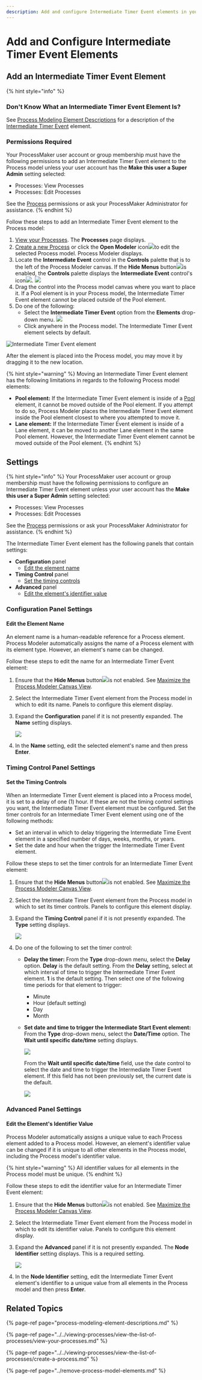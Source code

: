 ```yaml
---
description: Add and configure Intermediate Timer Event elements in your Process model.
---
```


# Add and Configure Intermediate Timer Event Elements

## Add an Intermediate Timer Event Element

{% hint style="info" %}
### Don't Know What an Intermediate Timer Event Element Is?

See [Process Modeling Element Descriptions](process-modeling-element-descriptions.md) for a description of the [Intermediate Timer Event](process-modeling-element-descriptions.md#intermediate-timer-event) element.

### Permissions Required

Your ProcessMaker user account or group membership must have the following permissions to add an Intermediate Timer Event element to the Process model unless your user account has the **Make this user a Super Admin** setting selected:

* Processes: View Processes
* Processes: Edit Processes

See the [Process](../../../processmaker-administration/permission-descriptions-for-users-and-groups.md#processes) permissions or ask your ProcessMaker Administrator for assistance.
{% endhint %}

Follow these steps to add an Intermediate Timer Event element to the Process model:

1. [View your Processes](https://processmaker.gitbook.io/processmaker-4-community/-LPblkrcFWowWJ6HZdhC/~/drafts/-LRhVZm0ddxDcGGdN5ZN/primary/designing-processes/viewing-processes/view-the-list-of-processes/view-your-processes#view-all-processes). The **Processes** page displays.
2. [Create a new Process](../../viewing-processes/view-the-list-of-processes/create-a-process.md) or click the **Open Modeler** icon![](../../../.gitbook/assets/open-modeler-edit-icon-processes-page-processes.png)to edit the selected Process model. Process Modeler displays.
3. Locate the **Intermediate Event** control in the **Controls** palette that is to the left of the Process Modeler canvas. If the **Hide Menus** button![](../../../.gitbook/assets/hide-menus-button-process-modeler-processes.png)is enabled, the **Controls** palette displays the **Intermediate Event** control's icon![](../../../.gitbook/assets/intermediate-event-icon-process-modeler-processes.png). ![](../../../.gitbook/assets/intermediate-event-control-process-modeler-processes.png) 
4. Drag the control into the Process model canvas where you want to place it. If a Pool element is in your Process model, the Intermediate Timer Event element cannot be placed outside of the Pool element.
5. Do one of the following:
   * Select the **Intermediate Timer Event** option from the **Elements** drop-down menu. ![](../../../.gitbook/assets/intermediate-timer-event-selection-process-modeler-processes.png) 
   * Click anywhere in the Process model. The Intermediate Timer Event element selects by default.

![Intermediate Timer Event element](../../../.gitbook/assets/intermediate-timer-event-process-modeler-processes.png)

After the element is placed into the Process model, you may move it by dragging it to the new location.

{% hint style="warning" %}
Moving an Intermediate Timer Event element has the following limitations in regards to the following Process model elements:

* **Pool element:** If the Intermediate Timer Event element is inside of a [Pool](process-modeling-element-descriptions.md#pool) element, it cannot be moved outside of the Pool element. If you attempt to do so, Process Modeler places the Intermediate Timer Event element inside the Pool element closest to where you attempted to move it.
* **Lane element:** If the Intermediate Timer Event element is inside of a Lane element, it can be moved to another Lane element in the same Pool element. However, the Intermediate Timer Event element cannot be moved outside of the Pool element.
{% endhint %}

## Settings

{% hint style="info" %}
Your ProcessMaker user account or group membership must have the following permissions to configure an Intermediate Timer Event element unless your user account has the **Make this user a Super Admin** setting selected:

* Processes: View Processes
* Processes: Edit Processes

See the [Process](../../../processmaker-administration/permission-descriptions-for-users-and-groups.md#processes) permissions or ask your ProcessMaker Administrator for assistance.
{% endhint %}

The Intermediate Timer Event element has the following panels that contain settings:

* **Configuration** panel
  * [Edit the element name](add-and-configure-intermediate-timer-event-elements.md#edit-the-element-name)
* **Timing Control** panel
  * [Set the timing controls](add-and-configure-intermediate-timer-event-elements.md#set-the-timing-controls)
* **Advanced** panel
  * [Edit the element's identifier value](add-and-configure-intermediate-timer-event-elements.md#edit-the-elements-identifier-value)

### Configuration Panel Settings

#### Edit the Element Name

An element name is a human-readable reference for a Process element. Process Modeler automatically assigns the name of a Process element with its element type. However, an element's name can be changed.

Follow these steps to edit the name for an Intermediate Timer Event element:

1. Ensure that the **Hide Menus** button![](../../../.gitbook/assets/hide-menus-button-process-modeler-processes.png)is not enabled. See [Maximize the Process Modeler Canvas View](../navigate-around-your-process-model.md#maximize-the-process-modeler-canvas-view).
2. Select the Intermediate Timer Event element from the Process model in which to edit its name. Panels to configure this element display.
3. Expand the **Configuration** panel if it is not presently expanded. The **Name** setting displays.  

   ![](../../../.gitbook/assets/intermediate-timer-event-configuration-name-process-modeler-processes.png)

4. In the **Name** setting, edit the selected element's name and then press **Enter**.

### Timing Control Panel Settings

#### Set the Timing Controls

When an Intermediate Timer Event element is placed into a Process model, it is set to a delay of one \(1\) hour. If these are not the timing control settings you want, the Intermediate Timer Event element must be configured. Set the timer controls for an Intermediate Timer Event element using one of the following methods:

* Set an interval in which to delay triggering the Intermediate Time Event element in a specified number of days, weeks, months, or years.
* Set the date and hour when the trigger the Intermediate Timer Event element.

Follow these steps to set the timer controls for an Intermediate Timer Event element:

1. Ensure that the **Hide Menus** button![](../../../.gitbook/assets/hide-menus-button-process-modeler-processes.png)is not enabled. See [Maximize the Process Modeler Canvas View](../navigate-around-your-process-model.md#maximize-the-process-modeler-canvas-view).
2. Select the Intermediate Timer Event element from the Process model in which to set its timer controls. Panels to configure this element display.
3. Expand the **Timing Control** panel if it is not presently expanded. The **Type** setting displays.

   ![](../../../.gitbook/assets/intermediate-timer-timing-control-process-modeler-processes.png)

4. Do one of the following to set the timer control:
   * **Delay the timer:** From the **Type** drop-down menu, select the **Delay** option. **Delay** is the default setting. From the **Delay** setting, select at which interval of time to trigger the Intermediate Timer Event element. **1** is the default setting. Then select one of the following time periods for that element to trigger:
     * Minute
     * Hour \(default setting\)
     * Day
     * Month
   * **Set date and time to trigger the Intermediate Start Event element:** From the **Type** drop-down menu, select the **Date/Time** option. The **Wait until specific date/time** setting displays.  

     ![](../../../.gitbook/assets/intermediate-timer-timing-control-wait-process-modeler-processes.png)

     From the **Wait until specific date/time** field, use the date control to select the date and time to trigger the Intermediate Timer Event element. If this field has not been previously set, the current date is the default.  

     ![](../../../.gitbook/assets/intermediate-timer-event-date-control-process-modeler-processes.png)

### Advanced Panel Settings

#### Edit the Element's Identifier Value

Process Modeler automatically assigns a unique value to each Process element added to a Process model. However, an element's identifier value can be changed if it is unique to all other elements in the Process model, including the Process model's identifier value.

{% hint style="warning" %}
All identifier values for all elements in the Process model must be unique.
{% endhint %}

Follow these steps to edit the identifier value for an Intermediate Timer Event element:

1. Ensure that the **Hide Menus** button![](../../../.gitbook/assets/hide-menus-button-process-modeler-processes.png)is not enabled. See [Maximize the Process Modeler Canvas View](../navigate-around-your-process-model.md#maximize-the-process-modeler-canvas-view).
2. Select the Intermediate Timer Event element from the Process model in which to edit its identifier value. Panels to configure this element display.
3. Expand the **Advanced** panel if it is not presently expanded. The **Node Identifier** setting displays. This is a required setting.  

   ![](../../../.gitbook/assets/intermediate-timer-event-configuration-identifier-name-process-modeler-processes.png)

4. In the **Node Identifier** setting, edit the Intermediate Timer Event element's identifier to a unique value from all elements in the Process model and then press **Enter**.

## Related Topics

{% page-ref page="process-modeling-element-descriptions.md" %}

{% page-ref page="../../viewing-processes/view-the-list-of-processes/view-your-processes.md" %}

{% page-ref page="../../viewing-processes/view-the-list-of-processes/create-a-process.md" %}

{% page-ref page="../remove-process-model-elements.md" %}


